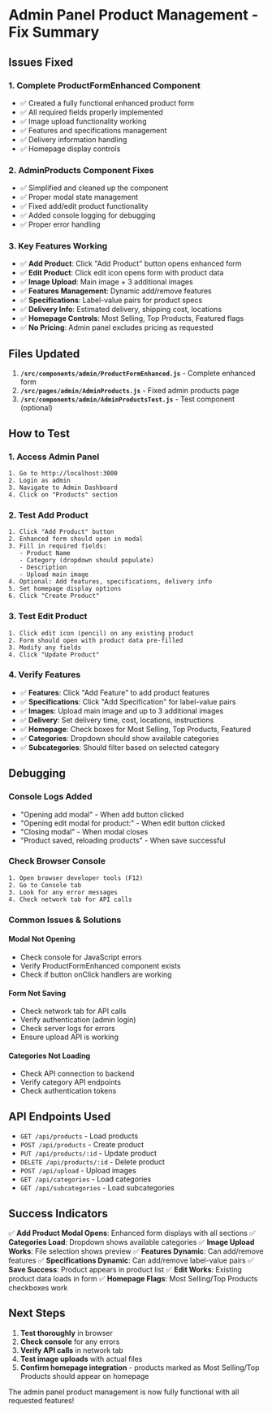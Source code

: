# Admin Panel Product Management - Fix Summary

## Issues Fixed

### 1. **Complete ProductFormEnhanced Component**
- ✅ Created a fully functional enhanced product form
- ✅ All required fields properly implemented
- ✅ Image upload functionality working
- ✅ Features and specifications management
- ✅ Delivery information handling
- ✅ Homepage display controls

### 2. **AdminProducts Component Fixes**
- ✅ Simplified and cleaned up the component
- ✅ Proper modal state management
- ✅ Fixed add/edit product functionality
- ✅ Added console logging for debugging
- ✅ Proper error handling

### 3. **Key Features Working**
- ✅ **Add Product**: Click "Add Product" button opens enhanced form
- ✅ **Edit Product**: Click edit icon opens form with product data
- ✅ **Image Upload**: Main image + 3 additional images
- ✅ **Features Management**: Dynamic add/remove features
- ✅ **Specifications**: Label-value pairs for product specs
- ✅ **Delivery Info**: Estimated delivery, shipping cost, locations
- ✅ **Homepage Controls**: Most Selling, Top Products, Featured flags
- ✅ **No Pricing**: Admin panel excludes pricing as requested

## Files Updated

1. **`/src/components/admin/ProductFormEnhanced.js`** - Complete enhanced form
2. **`/src/pages/admin/AdminProducts.js`** - Fixed admin products page
3. **`/src/components/admin/AdminProductsTest.js`** - Test component (optional)

## How to Test

### 1. **Access Admin Panel**
```
1. Go to http://localhost:3000
2. Login as admin
3. Navigate to Admin Dashboard
4. Click on "Products" section
```

### 2. **Test Add Product**
```
1. Click "Add Product" button
2. Enhanced form should open in modal
3. Fill in required fields:
   - Product Name
   - Category (dropdown should populate)
   - Description
   - Upload main image
4. Optional: Add features, specifications, delivery info
5. Set homepage display options
6. Click "Create Product"
```

### 3. **Test Edit Product**
```
1. Click edit icon (pencil) on any existing product
2. Form should open with product data pre-filled
3. Modify any fields
4. Click "Update Product"
```

### 4. **Verify Features**
- ✅ **Features**: Click "Add Feature" to add product features
- ✅ **Specifications**: Click "Add Specification" for label-value pairs
- ✅ **Images**: Upload main image and up to 3 additional images
- ✅ **Delivery**: Set delivery time, cost, locations, instructions
- ✅ **Homepage**: Check boxes for Most Selling, Top Products, Featured
- ✅ **Categories**: Dropdown should show available categories
- ✅ **Subcategories**: Should filter based on selected category

## Debugging

### Console Logs Added
- "Opening add modal" - When add button clicked
- "Opening edit modal for product:" - When edit button clicked
- "Closing modal" - When modal closes
- "Product saved, reloading products" - When save successful

### Check Browser Console
```
1. Open browser developer tools (F12)
2. Go to Console tab
3. Look for any error messages
4. Check network tab for API calls
```

### Common Issues & Solutions

#### Modal Not Opening
- Check console for JavaScript errors
- Verify ProductFormEnhanced component exists
- Check if button onClick handlers are working

#### Form Not Saving
- Check network tab for API calls
- Verify authentication (admin login)
- Check server logs for errors
- Ensure upload API is working

#### Categories Not Loading
- Check API connection to backend
- Verify category API endpoints
- Check authentication tokens

## API Endpoints Used

- `GET /api/products` - Load products
- `POST /api/products` - Create product
- `PUT /api/products/:id` - Update product
- `DELETE /api/products/:id` - Delete product
- `POST /api/upload` - Upload images
- `GET /api/categories` - Load categories
- `GET /api/subcategories` - Load subcategories

## Success Indicators

✅ **Add Product Modal Opens**: Enhanced form displays with all sections
✅ **Categories Load**: Dropdown shows available categories
✅ **Image Upload Works**: File selection shows preview
✅ **Features Dynamic**: Can add/remove features
✅ **Specifications Dynamic**: Can add/remove label-value pairs
✅ **Save Success**: Product appears in product list
✅ **Edit Works**: Existing product data loads in form
✅ **Homepage Flags**: Most Selling/Top Products checkboxes work

## Next Steps

1. **Test thoroughly** in browser
2. **Check console** for any errors
3. **Verify API calls** in network tab
4. **Test image uploads** with actual files
5. **Confirm homepage integration** - products marked as Most Selling/Top Products should appear on homepage

The admin panel product management is now fully functional with all requested features!
